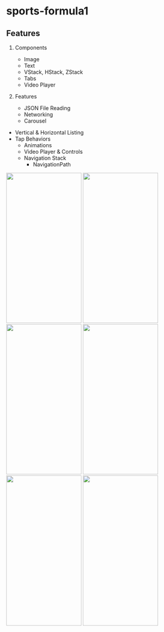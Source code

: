 # sports-formula1


## Features

1. Components
	- Image
	- Text
	- VStack, HStack, ZStack
	- Tabs
	- Video Player

2. Features
	- JSON File Reading
	- Networking
	- Carousel
  - Vertical & Horizontal Listing
  - Tap Behaviors
	- Animations
	- Video Player & Controls
	- Navigation Stack
		- NavigationPath



<img src="https://github.com/vurgunmert/sports-formula1/assets/96115349/a3bca102-eba0-49dc-83a6-5c289f0965ae" width="200" height="400">

<img src="https://github.com/vurgunmert/sports-formula1/assets/96115349/57ac49d9-dab0-4983-8264-f3fd468959ce" width="200" height="400">

<img src="https://github.com/vurgunmert/sports-formula1/assets/96115349/41628d9a-dca9-4ca3-bc7c-624543d4f3ed" width="200" height="400">

<img src="https://github.com/vurgunmert/sports-formula1/assets/96115349/e502130f-e69b-455f-a6a8-845ba2d6bb5f" width="200" height="400">

<img src="https://github.com/vurgunmert/sports-formula1/assets/96115349/f3da6e9b-3572-43c2-a5f3-14407cf1ffee" width="200" height="400">

<img src="https://github.com/vurgunmert/sports-formula1/assets/96115349/e0db7fd9-38e3-40ee-8d2d-8eb44a8acb17" width="200" height="400">
